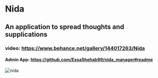 # Nida

## An application to spread thoughts and supplications
### video: https://www.behance.net/gallery/144017263/Nida
#### Admin App: https://github.com/EssaShehab99/nida_manager#readme
![nida](https://user-images.githubusercontent.com/80629705/189707465-f7a31b07-d7a9-4da5-bb35-7dfba7dbb362.png)
